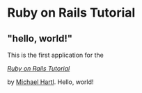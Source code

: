 # Ruby on Rails Tutorial



## "hello, world!"



This is the first application for the

[*Ruby on Rails Tutorial*](http://www.railstutorial.org/)

by [Michael Hartl](http://www.michaelhartl.com/). Hello, world!
